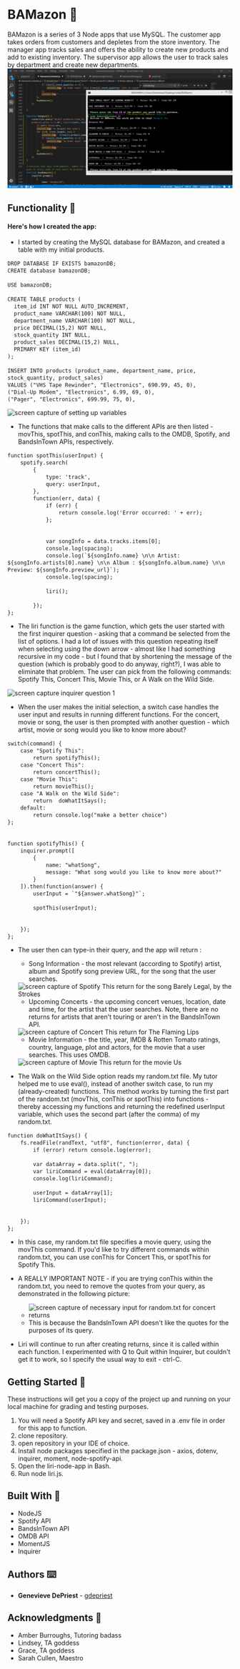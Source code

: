 # BAMazon 🛒

BAMazon is a series of 3 Node apps that use MySQL.  The customer app takes orders from customers and depletes from the store inventory.  The manager app tracks sales and offers the ability to create new products and add to existing inventory.  The supervisor app allows the user to track sales by department and create new departments.
<img src="./images/bamazonCapture.PNG" alt="screen capture of game">

## Functionality 💪
#### Here's how I created the app: 

* I started by creating the MySQL database for BAMazon, and created a table with my initial products.
```mysql
DROP DATABASE IF EXISTS bamazonDB;
CREATE database bamazonDB;

USE bamazonDB;

CREATE TABLE products (
  item_id INT NOT NULL AUTO_INCREMENT,
  product_name VARCHAR(100) NOT NULL,
  department_name VARCHAR(100) NOT NULL,
  price DECIMAL(15,2) NOT NULL,
  stock_quantity INT NULL, 
  product_sales DECIMAL(15,2) NULL, 
  PRIMARY KEY (item_id)
);

INSERT INTO products (product_name, department_name, price, stock_quantity, product_sales)
VALUES ("VHS Tape Rewinder", "Electronics", 690.99, 45, 0), 
("Dial-Up Modem", "Electronics", 6.99, 69, 0), 
("Pager", "Electronics", 699.99, 75, 0), 
```

<img src="./images/sc-1.PNG" alt="screen capture of setting up variables">

* The functions that make calls to the different APIs are then listed - movThis, spotThis, and conThis, making calls to the OMDB, Spotify, and BandsInTown APIs, respectively.

```
function spotThis(userInput) {
    spotify.search(
        { 
            type: 'track', 
            query: userInput,
        }, 
        function(err, data) {
            if (err) {
                return console.log('Error occurred: ' + err);
            };

            
            var songInfo = data.tracks.items[0];
            console.log(spacing);
            console.log(`${songInfo.name} \n\n Artist: ${songInfo.artists[0].name} \n\n Album : ${songInfo.album.name} \n\n Preview: ${songInfo.preview_url}`);
            console.log(spacing);

            liri();

        });
};

```

* The liri function is the game function, which gets the user started with the first inquirer question - asking that a command be selected from the list of options.  I had a lot of issues with this question repeating itself when selecting using the down arrow - almost like I had something recursive in my code - but I found that by shortening the message of the question (which is probably good to do anyway, right?), I was able to eliminate that problem.  The user can pick from the following commands: Spotify This, Concert This, Movie This, or A Walk on the Wild Side.

<img src="./images/inquirerq1.PNG" alt="screen capture inquirer question 1">


* When the user makes the initial selection, a switch case handles the user input and results in running different functions.  For the concert, movie or song, the user is then prompted with another question - which artist, movie or song would you like to know more about?  

```
switch(command) {
    case "Spotify This":
        return spotifyThis();
    case "Concert This":
        return concertThis();
    case "Movie This":
        return movieThis();
    case "A Walk on the Wild Side":
        return  doWhatItSays();
    default:
        return console.log("make a better choice")
};
    

function spotifyThis() {
    inquirer.prompt([
        {
            name: "whatSong",
            message: "What song would you like to know more about?"
        }
    ]).then(function(answer) {
        userInput = `"${answer.whatSong}"`;    

        spotThis(userInput);
        
        
    });
};

```

* The user then can type-in their query, and the app will return :
    - Song Information - the most relevant (according to Spotify) artist, album and Spotify song preview URL, for the song that the user searches.
    <img src="./images/spotify-return.PNG" alt="screen capture of Spotify This return for the song Barely Legal, by the Strokes">

    - Upcoming Concerts - the upcoming concert venues, location, date and time, for the artist that the user searches.  Note, there are no returns for artists that aren't touring or aren't in the BandsInTown API. 
    <img src="./images/bands-return.PNG" alt="screen capture of Concert This return for The Flaming Lips">
 
    - Movie Information - the title, year, IMDB & Rotten Tomato ratings, country, language, plot and actors, for the movie that a user searches.  This uses OMDB.
    <img src="./images/movie-return.PNG" alt="screen capture of Movie This return for the movie Us">


* The Walk on the Wild Side option reads my random.txt file.  My tutor helped me to use eval(), instead of another switch case, to run my (already-created) functions.  This method works by turning the first part of the random.txt (movThis, conThis or spotThis) into functions - thereby accessing my functions and returning the redefined userInput variable, which uses the second part (after the comma) of my random.txt.  

```
function doWhatItSays() {
    fs.readFile(randText, "utf8", function(error, data) {
        if (error) return console.log(error);

        var dataArray = data.split(", ");
        var liriCommand = eval(dataArray[0]);
        console.log(liriCommand);

        userInput = dataArray[1];
        liriCommand(userInput);
                    

    });
};

```

* In this case, my random.txt file specifies a movie query, using the movThis command.  If you'd like to try different commands within random.txt, you can use conThis for Concert This, or spotThis for Spotify This.

* A REALLY IMPORTANT NOTE - if you are trying conThis within the random.txt, you need to remove the quotes from your query, as demonstrated in the following picture:
    - <img src="./images/random-text.PNG" alt="screen capture of necessary input for random.txt for concert returns">
    - This is because the BandsInTown API doesn't like the quotes for the purposes of its query.  

* Liri will continue to run after creating returns, since it is called within each function.  I experimented with Q to Quit within Inquirer, but couldn't get it to work, so I specify the usual way to exit - ctrl-C.  


## Getting Started 🏁

These instructions will get you a copy of the project up and running on your local machine for grading and testing purposes. 

1. You will need a Spotify API key and secret, saved in a .env file in order for this app to function.
2. clone repository. 
3. open repository in your IDE of choice.
4. Install node packages specified in the package.json - axios, dotenv, inquirer, moment, node-spotify-api.
5. Open the liri-node-app in Bash.
4. Run node liri.js.



## Built With 🔧

* NodeJS
* Spotify API
* BandsInTown API
* OMDB API
* MomentJS
* Inquirer


## Authors ⌨️

* **Genevieve DePriest** - [gdepriest](https://github.com/gdepriest)

## Acknowledgments 🌟

* Amber Burroughs, Tutoring badass
* Lindsey, TA goddess
* Grace, TA goddess
* Sarah Cullen, Maestro
